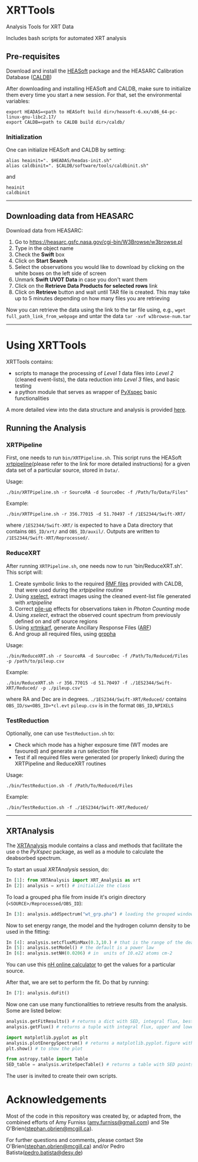 # XRTTools
Analysis Tools for XRT Data

Includes bash scripts for automated XRT analysis

## Pre-requisites

Download and install the [HEASoft](https://heasarc.gsfc.nasa.gov/docs/software/heasoft/) package and the HEASARC Calibration Database ([CALDB](https://heasarc.gsfc.nasa.gov/docs/heasarc/caldb/caldb_intro.html))

After downloading and installing HEASoft and CALDB, make sure to initialize them every time you start a new session.
For that, set the environmental variables:
```
export HEADAS=<path to HEASoft build dir>/heasoft-6.xx/x86_64-pc-linux-gnu-libc2.17/
export CALDB=<path to CALDB build dir>/caldb/
```
### Initialization

One can initialize HEASoft and CALDB by setting:
```
alias heainit=". $HEADAS/headas-init.sh"
alias caldbinit=". $CALDB/software/tools/caldbinit.sh"
```

and

```
heainit
caldbinit
```

---

## Downloading data from HEASARC

Download data from HEASARC:

1. Go to https://heasarc.gsfc.nasa.gov/cgi-bin/W3Browse/w3browse.pl
2. Type in the object name
3. Check the **Swift** box
4. Click on **Start Search**
5. Select the observations you would like to download by clicking on the white boxes on the left side of screen
6. Unmark **Swift UVOT Data** in case you don't want them
7. Click on the **Retrieve Data Products for selected rows** link
8. Click on **Retrieve** button and wait until TAR file is created.  This may take up to 5 minutes depending on how many files you are retrieving

Now you can retrieve the data using the link to the tar file using, e.g., `wget full_path_link_from_webpage` and untar the data `tar -xvf w3browse-num.tar`

---

# Using XRTTools

XRTTools contains:

* scripts to manage the processing of *Level 1* data files into *Level 2* (cleaned event-lists), the data reduction into *Level 3* files, and basic testing
* a python module that serves as wrapper of [PyXspec](https://heasarc.gsfc.nasa.gov/xanadu/xspec/python/html/index.html) basic functionalities

A more detailed view into the data structure and analysis is provided [here](https://www.swift.ac.uk/analysis/xrt/files.php).

## Running the Analysis

### XRTPipeline

First, one needs to run `bin/XRTPipeline.sh`. This script runs the HEASoft [xrtpipeline](https://www.swift.ac.uk/analysis/xrt/xrtpipeline.php)(please refer to the link for more detailed instructions) for a given data set of a particular source, stored in `Data/`.

Usage:
```
./bin/XRTPipeline.sh -r SourceRA -d SourceDec -f /Path/To/Data/Files"
```
Example:
```
./bin/XRTPipeline.sh -r 356.77015 -d 51.70497 -f /1ES2344/Swift-XRT/
```
where `/1ES2344/Swift-XRT/` is expected to have a Data directory that contains `OBS_ID/xrt/` and `OBS_ID/auxil/`.
Outputs are written to `/1ES2344/Swift-XRT/Reprocessed/`.

### ReduceXRT

After running `XRTPipeline.sh`, one needs now to run 'bin/ReduceXRT.sh'.
This script will:
1. Create symbolic links to the required [RMF files](https://www.swift.ac.uk/analysis/xrt/rmfs.php) provided with CALDB, that were used during the *xrtpipeline* routine
2. Using [xselect](https://www.swift.ac.uk/analysis/xrt/xselect.php), extract images using the cleaned event-list file generated with *xrtpipeline*
3. Correct [pile-up](https://www.swift.ac.uk/analysis/xrt/pileup.php) effects for observations taken in *Photon Counting* mode
4. Using *xselect*, extract the observed count spectrum from previously defined on and off source regions
5. Using [xrtmkarf](https://heasarc.gsfc.nasa.gov/ftools/caldb/help/xrtmkarf.html), generate Ancillary Response Files ([ARF](https://www.swift.ac.uk/analysis/xrt/arfs.php))
6. And group all required files, using [grppha](https://heasarc.gsfc.nasa.gov/lheasoft/ftools/fhelp/grppha.txt)

Usage:
```
./bin/ReduceXRT.sh -r SourceRA -d SourceDec -f /Path/To/Reduced/Files -p /path/to/pileup.csv
```

Example:
```
./bin/ReduceXRT.sh -r 356.77015 -d 51.70497 -f ./1ES2344/Swift-XRT/Reduced/ -p ./pileup.csv"
```
where RA and Dec are in degrees.
`./1ES2344/Swift-XRT/Reduced/` contains `OBS_ID/sw<OBS_ID>*cl.evt`
`pileup.csv` is in the format `OBS_ID,NPIXELS`

### TestReduction

Optionally, one can use `TestReduction.sh` to:
* Check which mode has a higher exposure time (WT modes are favoured) and generate a run selection file
* Test if all required files were generated (or properly linked) during the XRTPipeline and ReduceXRT routines

Usage:
```
./bin/TestReduction.sh -f /Path/To/Reduced/Files
```

Example:
```
./bin/TestReduction.sh -f ./1ES2344/Swift-XRT/Reduced/
```

---

## XRTAnalysis

The [XRTAnalysis](https://github.com/steob92/XRTTools/blob/master/XRTAnalysis/XRTAnalysis.py) module contains a class and methods that facilitate the use o the *PyXspec* package, as well as a module to calculate the deabsorbed spectrum.

To start an usual *XRTAnalysis* session, do:

```python
In [1]: from XRTAnalysis import XRT_Analysis as xrt
In [2]: analysis = xrt() # initialize the class
```

To load a grouped pha file from inside it's origin directory (`<SOURCE>/Reprocessed/OBS_ID`):
```python
In [3]: analysis.addSpectrum("wt_grp.pha") # loading the grouped windowed  timing mode grouped file
```

Now to set energy range, the model and the hydrogen column density to be used in the fitting:
```python
In [4]: analysis.setcfluxMinMax(0.3,10.) # that is the range of the deabsorbed spectrum (cflux) in keV
In [5]: analysis.setModel() # the default is a power law
In [6]: analysis.setNH(0.0206) # in  units of 10.e22 atoms cm-2
```
You can use this [nH online calculator](https://www.swift.ac.uk/analysis/nhtot/) to get the values for a particular source.

After that, we are set to perform the fit. Do that by running:

```python
In [7]: analysis.doFit()
```

Now one can use many functionalities to retrieve results from the analysis. Some are listed below:
```python
analysis.getFitResults() # returns a dict with SED, integral flux, best fit model parameters, etc.
analysis.getFlux() # returns a tuple with integral flux, upper and lower errors

import matplotlib.pyplot as plt
analysis.plotEnergySpectrum() # returns a matplotlib.pyplot.figure with the absorbed and deabsorbed SEDs in the given range
plt.show() # to show the plot

from astropy.table import Table
SED_table = analysis.writeSpecTable() # returns a table with SED points, and energies
```

The user is invited to create their own scripts.

# Acknowledgements


Most of the code in this repository was created by, or adapted from, the combined efforts of Amy Furniss (amy.furniss@gmail.com) and Ste O'Brien(stephan.obrien@mcgill.ca).

For further questions and comments, please contact Ste O'Brien(stephan.obrien@mcgill.ca) and/or Pedro Batista(pedro.batista@desy.de)
